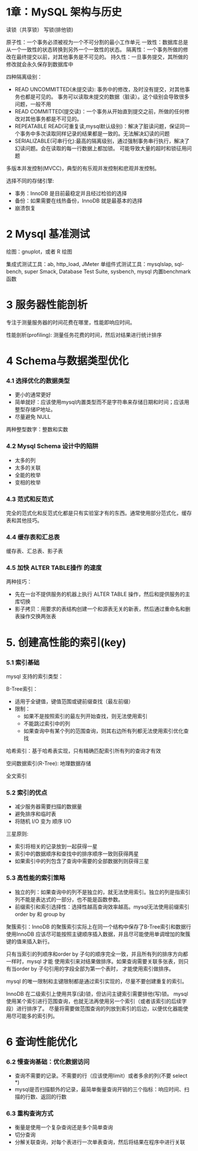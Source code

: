 # 1章：MySQL 架构与历史

读锁（共享锁）
写锁(排他锁)

原子性：一个事务必须被视为一个不可分割的最小工作单元
一致性：数据库总是从一个一致性的状态转换到另外一个一致性的状态。
隔离性：一个事务所做的修改在最终提交以前，对其他事务是不可见的。
持久性：一旦事务提交，其所做的修改就会永久保存到数据库中

四种隔离级别：
- READ UNCOMMITTED(未提交读): 事务中的修改，及时没有提交，对其他事务也都是可见的。
事务可以读取未提交的数据（脏读）。这个级别会导致很多问题，一般不用
- READ COMMITTED(提交读)：一个事务从开始直到提交之前，所做的任何修改对其他事务都是不可见的。
- REPEATABLE READ(可重复读,mysql默认级别)：解决了脏读问题，保证同一个事务中多次读取同样记录的结果都是一致的。无法解决幻读的问题
- SERIALIZABLE(可串行化):最高的隔离级别，通过强制事务串行执行，解决了幻读问题。会在读取的每一行数据上都加锁。 可能导致大量的超时和锁征用问题

多版本并发控制(MVCC)，典型的有乐观并发控制和悲观并发控制。

选择不同的存储引擎:
- 事务：InnoDB 是目前最稳定并且经过检验的选择
- 备份：如果需要在线热备份，InnoDB 就是最基本的选择
- 崩溃恢复

# 2 Mysql 基准测试

绘图：gnuplot，或者 R 绘图

集成式测试工具：ab, http_load, JMeter
单组件式测试工具：mysqlslap, sql-bench, super Smack, Database Test Suite, sysbench, mysql 内置benchmark 函数


# 3 服务器性能剖析
专注于测量服务器的时间花费在哪里，性能即响应时间。

性能剖析(profiling): 测量任务花费的时间，然后对结果进行统计排序

# 4 Schema与数据类型优化

### 4.1 选择优化的数据类型

- 更小的通常更好
- 简单就好：应该使用mysql内置类型而不是字符串来存储日期和时间；应该用整型存储IP地址。
- 尽量避免 NULL

两种整型数字：整数和实数

### 4.2 Mysql Schema 设计中的陷阱
- 太多的列
- 太多的关联
- 全能的枚举
- 变相的枚举

### 4.3 范式和反范式
完全的范式化和反范式化都是只有实验室才有的东西。通常使用部分范式化，缓存表和其他技巧。

### 4.4 缓存表和汇总表
缓存表、汇总表、影子表

### 4.5 加快 ALTER TABLE操作 的速度
两种技巧：
- 先在一台不提供服务的机器上执行 ALTER TABLE 操作，然后和提供服务的主库切换
- 影子拷贝：用要求的表结构创建一个和源表无关的新表，然后通过重命名和删表操作交换两张表


# 5. 创建高性能的索引(key)

### 5.1 索引基础
mysql 支持的索引类型：

B-Tree索引：
- 适用于全键值，键值范围或键前缀查找（最左前缀）
- 限制：
    - 如果不是按照索引的最左列开始查找，则无法使用索引
    - 不能跳过索引中的列
    - 如果查询中有某个列的范围查询，则其右边所有列都无法使用索引优化查找

哈希索引：基于哈希表实现，只有精确匹配索引所有列的查询才有效

空间数据索引(R-Tree): 地理数据存储

全文索引

### 5.2 索引的优点
- 减少服务器需要扫描的数据量
- 避免排序和临时表
- 将随机 I/O 变为 顺序 I/O

三星原则:
- 索引将相关的记录放到一起获得一星
- 索引中的数据顺序和查找中的排序顺序一致则获得两星
- 如果索引中的列包含了查询中需要的全部数据列则获得三星

### 5.3 高性能的索引策略

- 独立的列：如果查询中的列不是独立的，就无法使用索引。独立的列是指索引列不能是表达式的一部分，也不能是函数参数。
- 前缀索引和索引选择性：选择性越高查询效率越高。mysql无法使用前缀索引 order by 和 group by

聚簇索引：InnoDB 的聚簇索引实际上在同一个结构中保存了B-Tree索引和数据行
使用InnoDB 应该尽可能按照主键顺序插入数据，并且尽可能使用单调增加的聚簇键的值来插入新行。

只有当索引的列顺序和order by 子句的顺序完全一致，并且所有列的排序方向都一样时，mysql 才能
使用索引来对结果做排序。如果查询需要关联多张表，则只有当order by 子句引用的字段全部为第一个表时，
才能使用索引做排序。

mysql 的唯一限制和主键限制都是通过索引实现的，尽量不要创建重复的索引。

InnoDB 在二级索引上使用共享(读)锁，但访问主键索引需要排他(写)锁。
mysql 使用某个索引进行范围查询，也就无法再使用另一个索引（或者该索引的后续字段）进行排序了。
尽量将需要做范围查询的列放到索引的后边，以便优化器能使用尽可能多的索引列。


# 6 查询性能优化

### 6.2 慢查询基础：优化数据访问
- 查询不需要的记录。不需要的行（应该使用limit）或者多余的列(不要 select *)
- mysql是否扫描额外的记录，最简单衡量查询开销的三个指标：响应时间、扫描的行数、返回的行数

### 6.3 重构查询方式
- 衡量是使用一个复杂查询还是多个简单查询
- 切分查询
- 分解关联查询，对每个表进行一次单表查询，然后将结果在程序中进行关联
